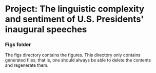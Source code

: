 # Project: The linguistic complexity and sentiment of U.S. Presidents' inaugural speeches
### Figs folder

The figs directory contains the figures. This directory only contains generated files; that is, one should always be able to delete the contents and regenerate them.